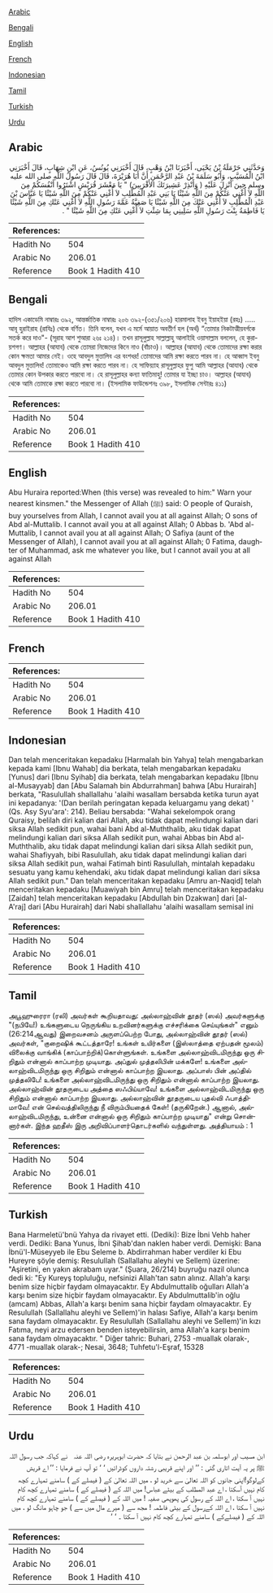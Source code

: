 [Arabic](#arabic)

[Bengali](#bengali)

[English](#english)

[French](#french)

[Indonesian](#indonesian)

[Tamil](#tamil)

[Turkish](#turkish)

[Urdu](#urdu)

## Arabic


<div dir="rtl" lang="ar" style={{fontSize:'larger',backgroundColor:'#f8f9fa',padding:20}}>
وَحَدَّثَنِي حَرْمَلَةُ بْنُ يَحْيَى، أَخْبَرَنَا ابْنُ وَهْبٍ، قَالَ أَخْبَرَنِي يُونُسُ، عَنِ ابْنِ شِهَابٍ، قَالَ أَخْبَرَنِي ابْنُ الْمُسَيَّبِ، وَأَبُو سَلَمَةَ بْنُ عَبْدِ الرَّحْمَنِ أَنَّ أَبَا هُرَيْرَةَ، قَالَ قَالَ رَسُولُ اللَّهِ صلى الله عليه وسلم حِينَ أُنْزِلَ عَلَيْهِ ‏(‏ وَأَنْذِرْ عَشِيرَتَكَ الأَقْرَبِينَ‏)‏ ‏"‏ يَا مَعْشَرَ قُرَيْشٍ اشْتَرُوا أَنْفُسَكُمْ مِنَ اللَّهِ لاَ أُغْنِي عَنْكُمْ مِنَ اللَّهِ شَيْئًا يَا بَنِي عَبْدِ الْمُطَّلِبِ لاَ أُغْنِي عَنْكُمْ مِنَ اللَّهِ شَيْئًا يَا عَبَّاسَ بْنَ عَبْدِ الْمُطَّلِبِ لاَ أُغْنِي عَنْكَ مِنَ اللَّهِ شَيْئًا يَا صَفِيَّةُ عَمَّةَ رَسُولِ اللَّهِ لاَ أُغْنِي عَنْكِ مِنَ اللَّهِ شَيْئًا يَا فَاطِمَةُ بِنْتَ رَسُولِ اللَّهِ سَلِينِي بِمَا شِئْتِ لاَ أُغْنِي عَنْكِ مِنَ اللَّهِ شَيْئًا ‏"‏ ‏.‏
</div>
<div style={{backgroundColor:'#f8f9fa',padding:20, marginBottom: 10}}><table> <thead> <tr> <th>References:</th> <th></th> </tr> </thead> <tbody><tr><td>Hadith No</td><td>504</td></tr><tr><td>Arabic No</td><td>206.01</td></tr><tr><td>Reference</td><td>Book 1 Hadith 410</td></tr></tbody></table></div>

## Bengali


<div dir="ltr" lang="bn" style={{fontSize:'larger',backgroundColor:'#f8f9fa',padding:20}}>
হাদিস একাডেমি নাম্বারঃ ৩৯২, আন্তর্জাতিক নাম্বারঃ ২০৬ ৩৯২-(৩৫১/২০৬) হারমালাহ ইবনু ইয়াহইয়া (রহঃ) ..... আবূ হুরাইরাহ (রাযিঃ) থেকে বর্ণিত। তিনি বলেন, যখন এ মর্মে আয়াত অবতীর্ণ হল (অর্থ) “তোমার নিকটাত্মীয়বর্গকে সতর্ক করে দাও"- (সূরাহ আশ শুআরা ২৬ঃ ২১৪)। তখন রাসূলুল্লাহ সাল্লাল্লাহু আলাইহি ওয়াসাল্লাম বললেন, হে কুরায়শগণ। আল্লাহর (আযাব) থেকে তোমরা নিজেদের কিনে নাও (বাঁচাও)। আল্লাহর (আযাব) থেকে তোমাদের রক্ষা করার কোন ক্ষমতা আমার নেই। ওহে আবদুল মুত্তালিব এর বংশধর! তোমাদের আমি রক্ষা করতে পারব না। হে আব্বাস ইবনু আবদুল মুত্তালিব! তোমাকেও আমি রক্ষা করতে পারব না। হে সাফিয়্যাহ রাসূলুল্লাহর ফুপু আমি আল্লাহর (আযাব) থেকে তোমার কোন উপকার করতে পারবো না। হে রাসূলুল্লাহর কন্যা ফাতিমাহু! তোমার যা ইচ্ছা চাও। আল্লাহর (আযাব) থেকে আমি তোমাকে রক্ষা করতে পারবো না। (ইসলামিক ফাউন্ডেশনঃ ৩৯৮, ইসলামিক সেন্টারঃ ৪১১)
</div>
<div style={{backgroundColor:'#f8f9fa',padding:20, marginBottom: 10}}><table> <thead> <tr> <th>References:</th> <th></th> </tr> </thead> <tbody><tr><td>Hadith No</td><td>504</td></tr><tr><td>Arabic No</td><td>206.01</td></tr><tr><td>Reference</td><td>Book 1 Hadith 410</td></tr></tbody></table></div>

## English


<div dir="ltr" lang="en" style={{fontSize:'larger',backgroundColor:'#f8f9fa',padding:20}}>
Abu Huraira reported:When (this verse) was revealed to him:" Warn your nearest kinsmen." the Messenger of Allah (ﷺ) said: O people of Quraish, buy yourselves from Allah, I cannot avail you at all against Allah; O sons of Abd al-Muttalib. I cannot avail you at all against Allah; 0 Abbas b. 'Abd al- Muttalib, I cannot avail you at all against Allah; O Safiya (aunt of the Messenger of Allah), I cannot avail you at all against Allah; 0 Fatima, daughter of Muhammad, ask me whatever you like, but I cannot avail you at all against Allah
</div>
<div style={{backgroundColor:'#f8f9fa',padding:20, marginBottom: 10}}><table> <thead> <tr> <th>References:</th> <th></th> </tr> </thead> <tbody><tr><td>Hadith No</td><td>504</td></tr><tr><td>Arabic No</td><td>206.01</td></tr><tr><td>Reference</td><td>Book 1 Hadith 410</td></tr></tbody></table></div>

## French


<div dir="ltr" lang="fr" style={{fontSize:'larger',backgroundColor:'#f8f9fa',padding:20}}>

</div>
<div style={{backgroundColor:'#f8f9fa',padding:20, marginBottom: 10}}><table> <thead> <tr> <th>References:</th> <th></th> </tr> </thead> <tbody><tr><td>Hadith No</td><td>504</td></tr><tr><td>Arabic No</td><td>206.01</td></tr><tr><td>Reference</td><td>Book 1 Hadith 410</td></tr></tbody></table></div>

## Indonesian


<div dir="ltr" lang="id" style={{fontSize:'larger',backgroundColor:'#f8f9fa',padding:20}}>
Dan telah menceritakan kepadaku [Harmalah bin Yahya] telah mengabarkan kepada kami [Ibnu Wahab] dia berkata, telah mengabarkan kepadaku [Yunus] dari [Ibnu Syihab] dia berkata, telah mengabarkan kepadaku [Ibnu al-Musayyab] dan [Abu Salamah bin Abdurrahman] bahwa [Abu Hurairah] berkata, "Rasulullah shallallahu 'alaihi wasallam bersabda ketika turun ayat ini kepadanya: '(Dan berilah peringatan kepada keluargamu yang dekat) ' (Qs. Asy Syu'ara': 214). Beliau bersabda: "Wahai sekelompok orang Quraisy, belilah diri kalian dari Allah, aku tidak dapat melindungi kalian dari siksa Allah sedikit pun, wahai bani Abd al-Muththalib, aku tidak dapat melindungi kalian dari siksa Allah sedikit pun, wahai Abbas bin Abd al-Muththalib, aku tidak dapat melindungi kalian dari siksa Allah sedikit pun, wahai Shafiyyah, bibi Rasulullah, aku tidak dapat melindungi kalian dari siksa Allah sedikit pun, wahai Fatimah binti Rasulullah, mintalah kepadaku sesuatu yang kamu kehendaki, aku tidak dapat melindungi kalian dari siksa Allah sedikit pun." Dan telah menceritakan kepadaku [Amru an-Naqid] telah menceritakan kepadaku [Muawiyah bin Amru] telah menceritakan kepadaku [Zaidah] telah menceritakan kepadaku [Abdullah bin Dzakwan] dari [al-A'raj] dari [Abu Hurairah] dari Nabi shallallahu 'alaihi wasallam semisal ini
</div>
<div style={{backgroundColor:'#f8f9fa',padding:20, marginBottom: 10}}><table> <thead> <tr> <th>References:</th> <th></th> </tr> </thead> <tbody><tr><td>Hadith No</td><td>504</td></tr><tr><td>Arabic No</td><td>206.01</td></tr><tr><td>Reference</td><td>Book 1 Hadith 410</td></tr></tbody></table></div>

## Tamil


<div dir="ltr" lang="ta" style={{fontSize:'larger',backgroundColor:'#f8f9fa',padding:20}}>
அபூஹுரைரா (ரலி) அவர்கள் கூறியதாவது: அல்லாஹ்வின் தூதர் (ஸல்) அவர்களுக்கு "(நபியே!) உங்களுடைய நெருங்கிய உறவினர்களுக்கு எச்சரிக்கை செய்யுங்கள்" எனும் (26:214ஆவது) இறைவசனம் அருளப்பெற்ற போது, அல்லாஹ்வின் தூதர் (ஸல்) அவர்கள், "குறைஷிக் கூட்டத்தாரே! உங்கள் உயிர்களை (இஸ்லாத்தை ஏற்பதன் மூலம்) விலைக்கு வாங்கிக் (காப்பாற்றிக்)கொள்ளுங்கள். உங்களை அல்லாஹ்விடமிருந்து ஒரு சிறிதும் என்னால் காப்பாற்ற முடியாது. அப்துல் முத்தலிபின் மக்களே! உங்களை அல்லாஹ்விடமிருந்து ஒரு சிறிதும் என்னால் காப்பாற்ற இயலாது. அப்பாஸ் பின் அப்தில் முத்தலிபே! உங்களை அல்லாஹ்விடமிருந்து ஒரு சிறிதும் என்னால் காப்பாற்ற இயலாது. அல்லாஹ்வின் தூதருடைய அத்தை ஸஃபிய்யாவே! உங்களை அல்லாஹ்விடமிருந்து ஒரு சிறிதும் என்னால் காப்பாற்ற இயலாது. அல்லாஹ்வின் தூதருடைய புதல்வி ஃபாத்திமாவே! என் செல்வத்திலிருந்து நீ விரும்பியதைக் கேள்! (தருகிறேன்.) ஆனால், அல்லாஹ்விடமிருந்து, உன்னை என்னால் ஒரு சிறிதும் காப்பாற்ற முடியாது" என்று சொன்னார்கள். இந்த ஹதீஸ் இரு அறிவிப்பாளர்தொடர்களில் வந்துள்ளது. அத்தியாயம் : 1
</div>
<div style={{backgroundColor:'#f8f9fa',padding:20, marginBottom: 10}}><table> <thead> <tr> <th>References:</th> <th></th> </tr> </thead> <tbody><tr><td>Hadith No</td><td>504</td></tr><tr><td>Arabic No</td><td>206.01</td></tr><tr><td>Reference</td><td>Book 1 Hadith 410</td></tr></tbody></table></div>

## Turkish


<div dir="ltr" lang="tr" style={{fontSize:'larger',backgroundColor:'#f8f9fa',padding:20}}>
Bana Harmeletü'bnü Yahya da rivayet etti. (Dediki): Bize İbni Vehb haher verdi. Dediki: Bana Yunus, İbni Şihab'dan naklen haber verdi. Demişki: Bana İbnü'l-Müseyyeb ile Ebu Seleme b. Abdirrahman haber verdiler ki Ebu Hureyre şöyle demiş: Resulullah (Sallallahu aleyhi ve Sellem) üzerine: "Aşiretini, en yakın akrabam uyar." (Şuara, 26/214) buyruğu nazil olunca dedi ki: "Ey Kureyş topluluğu, nefsinizi Allah'tan satın alınız. Allah'a karşı benim size hiçbir faydam olmayacaktır. Ey Abdulmuttalib oğulları Allah'a karşı benim size hiçbir faydam olmayacaktır. Ey Abdulmuttalib'in oğlu (amcam) Abbas, Allah'a karşı benim sana hiçbir faydam olmayacaktır. Ey Resulullah (Sallallahu aleyhi ve Sellem)'in halası Safiye, Allah'a karşı benim sana faydam olmayacaktır. Ey Resulullah (Sallallahu aleyhi ve Sellem)'in kızı Fatıma, neyi arzu edersen benden isteyebilirsin, ama Allah'a karşı benim sana faydam olmayacaktır. " Diğer tahric: Buhari, 2753 -muallak olarak-, 4771 -muallak olarak-; Nesai, 3648; Tuhfetu'l-Eşraf, 15328
</div>
<div style={{backgroundColor:'#f8f9fa',padding:20, marginBottom: 10}}><table> <thead> <tr> <th>References:</th> <th></th> </tr> </thead> <tbody><tr><td>Hadith No</td><td>504</td></tr><tr><td>Arabic No</td><td>206.01</td></tr><tr><td>Reference</td><td>Book 1 Hadith 410</td></tr></tbody></table></div>

## Urdu


<div dir="rtl" lang="ur" style={{fontSize:'larger',backgroundColor:'#f8f9fa',padding:20}}>
ابن مسیب اور ابوسلمہ بن عبد الرحمن نے بتایا کہ حضرت ابوہریرہ ‌رضی ‌اللہ ‌عنہ ‌ ‌ نے کہاکہ جب رسول اللہ ﷺ پر یہ آیت اتاری گئی : ’’ اور اپنے قریبی رشتہ داروں کوڈرائیں ‘ ‘ تو آپ نے فرمایا : ’’ اے قریش کےلوگو!اپنی جانوں کو اللہ تعالیٰ سے خرید لو ، میں اللہ تعالیٰ کے ( فیصلے کے ) سامنے تمہارے کچھ کام نہیں آسکتا ، اے عبد المطلب کے بیٹے عباس! میں اللہ کے ( فیصلے کے ) سامنے تمہارے کچھ کام نہیں آ سکتا ، اے اللہ کے رسول کی پھوپھی صفیہ ! میں اللہ کے ( فیصلے کے ) سامنے تمہارے کچھ کام نہیں آ سکتا ، اے اللہ کےرسول کے بیٹی فاطمہ ! مجھ سے ( میرے مال میں سے ) جو چاہو مانگ لو ، میں اللہ کے ( فیصلےکے ) سامنے تمہارے کچھ کام نہیں آ سکتا ۔ ‘ ‘
</div>
<div style={{backgroundColor:'#f8f9fa',padding:20, marginBottom: 10}}><table> <thead> <tr> <th>References:</th> <th></th> </tr> </thead> <tbody><tr><td>Hadith No</td><td>504</td></tr><tr><td>Arabic No</td><td>206.01</td></tr><tr><td>Reference</td><td>Book 1 Hadith 410</td></tr></tbody></table></div>